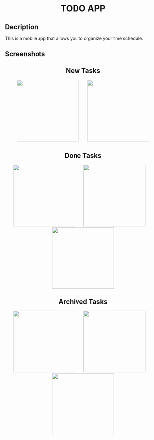 <h1 align="center">
TODO APP
</h1>

<h2>
Decription
</h2>

This is a mobile app that allows you to organize your time schedule.

<h2>
Screenshots
</h2>

<h2 align="center">
New Tasks
</h2>

<p align = "center">
<img 
   width="200"
   src="https://github.com/EbrahimTarek02/Todo-_App/blob/main/Screenshots/Screenshot_1666965060.png"
   >
   &nbsp;&nbsp;&nbsp;&nbsp;&nbsp;
   <img 
   width="200"
   src="https://github.com/EbrahimTarek02/Todo-_App/blob/main/Screenshots/Screenshot_1666965199.png"
   &nbsp;&nbsp;&nbsp;&nbsp;&nbsp;
   <img 
   width="200"
   src="https://github.com/EbrahimTarek02/Todo-_App/blob/main/Screenshots/Screenshot_1666965192.png"
>
</p>

<h2 align="center">
Done Tasks
</h2>

<p align = "center">
<img 
   width="200"
   src="https://github.com/EbrahimTarek02/Todo-_App/blob/main/Screenshots/Screenshot_1666965074.png"
>
   &nbsp;&nbsp;&nbsp;&nbsp;&nbsp;
<img 
   width="200"
   src="https://github.com/EbrahimTarek02/Todo-_App/blob/main/Screenshots/Screenshot_1666965279.png"
>
&nbsp;&nbsp;&nbsp;&nbsp;&nbsp;
<img 
   width="200"
   src="https://github.com/EbrahimTarek02/Todo-_App/blob/main/Screenshots/Screenshot_1666965284.png"
>
</p>

<h2 align="center">
Archived Tasks
</h2>

<p align = "center">
<img 
   width="200"
   src="https://github.com/EbrahimTarek02/Todo-_App/blob/main/Screenshots/Screenshot_1666965078.png"
>
   &nbsp;&nbsp;&nbsp;&nbsp;&nbsp;
   <img 
   width="200"
   src="https://github.com/EbrahimTarek02/Todo-_App/blob/main/Screenshots/Screenshot_1666965293.png"
>
&nbsp;&nbsp;&nbsp;&nbsp;&nbsp;
   <img 
   width="200"
   src="https://github.com/EbrahimTarek02/Todo-_App/blob/main/Screenshots/Screenshot_1666965296.png"
>
</p>
